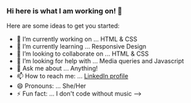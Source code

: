 ### Hi here is what I am working on! 👋


Here are some ideas to get you started:

- 🔭 I’m currently working on ... HTML & CSS
- 🌱 I’m currently learning ... Responsive Design
- 👯 I’m looking to collaborate on ... HTML & CSS
- 🤔 I’m looking for help with ... Media queries and Javascript
- 💬 Ask me about ... Anything!
- 📫 How to reach me: ... [LinkedIn profile](https://www.linkedin.com/in/eraani-abaunza-88061113b/)
- 😄 Pronouns: ... She/Her
- ⚡ Fun fact: ... I don't code without music 
-->
